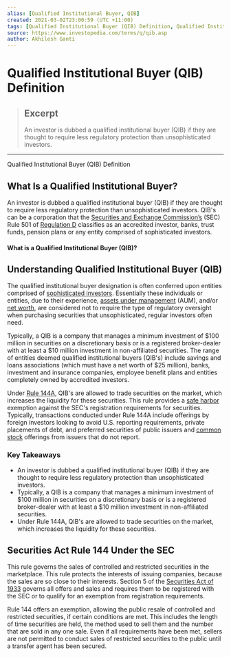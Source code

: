 ```yaml
---
alias: [Qualified Institutional Buyer, QIB]
created: 2021-03-02T23:00:59 (UTC +11:00)
tags: [Qualified Institutional Buyer (QIB) Definition, Qualified Institutional Buyer (QIB) Definition]
source: https://www.investopedia.com/terms/q/qib.asp
author: Akhilesh Ganti
---
```


# Qualified Institutional Buyer (QIB) Definition

> ## Excerpt
> An investor is dubbed a qualified institutional buyer (QIB) if they are thought to require less regulatory protection than unsophisticated investors.

---

Qualified Institutional Buyer (QIB) Definition
## What Is a Qualified Institutional Buyer?

An investor is dubbed a qualified institutional buyer (QIB) if they are thought to require less regulatory protection than unsophisticated investors. QIB's can be a corporation that the [Securities and Exchange Commission’s](https://www.investopedia.com/terms/s/sec.asp) (SEC) Rule 501 of [Regulation D](https://www.investopedia.com/terms/r/regulationd.asp) classifies as an accredited investor, banks, trust funds, pension plans or any entity comprised of sophisticated investors.

#### What is a Qualified Institutional Buyer (QIB)?

## Understanding Qualified Institutional Buyer (QIB)

The qualified institutional buyer designation is often conferred upon entities comprised of [sophisticated investors](https://www.investopedia.com/terms/s/sophisticatedinvestor.asp). Essentially these individuals or entities, due to their experience, [assets under management](https://www.investopedia.com/terms/a/aum.asp) (AUM), and/or [net worth](https://www.investopedia.com/terms/n/networth.asp), are considered not to require the type of regulatory oversight when purchasing securities that unsophisticated, regular investors often need.

Typically, a QIB is a company that manages a minimum investment of $100 million in securities on a discretionary basis or is a registered broker-dealer with at least a $10 million investment in non-affiliated securities. The range of entities deemed qualified institutional buyers (QIB's) include savings and loans associations (which must have a net worth of $25 million), banks, investment and insurance companies, employee benefit plans and entities completely owned by accredited investors.

Under [Rule 144A](https://www.investopedia.com/terms/r/rule144a.asp), QIB's are allowed to trade securities on the market, which increases the liquidity for these securities. This rule provides a [safe harbor](https://www.investopedia.com/terms/s/safeharbor.asp) exemption against the SEC's registration requirements for securities. Typically, transactions conducted under Rule 144A include offerings by foreign investors looking to avoid U.S. reporting requirements, private placements of debt, and preferred securities of public issuers and [common stock](https://www.investopedia.com/terms/c/commonstock.asp) offerings from issuers that do not report.

### Key Takeaways

-   An investor is dubbed a qualified institutional buyer (QIB) if they are thought to require less regulatory protection than unsophisticated investors.
-   Typically, a QIB is a company that manages a minimum investment of $100 million in securities on a discretionary basis or is a registered broker-dealer with at least a $10 million investment in non-affiliated securities.
-   Under Rule 144A, QIB's are allowed to trade securities on the market, which increases the liquidity for these securities.

## Securities Act Rule 144 Under the SEC

This rule governs the sales of controlled and restricted securities in the marketplace. This rule protects the interests of issuing companies, because the sales are so close to their interests. Section 5 of the [Securities Act of 1933](https://www.investopedia.com/terms/s/securitiesact1933.asp) governs all offers and sales and requires them to be registered with the SEC or to qualify for an exemption from registration requirements.

Rule 144 offers an exemption, allowing the public resale of controlled and restricted securities, if certain conditions are met. This includes the length of time securities are held, the method used to sell them and the number that are sold in any one sale. Even if all requirements have been met, sellers are not permitted to conduct sales of restricted securities to the public until a transfer agent has been secured.
